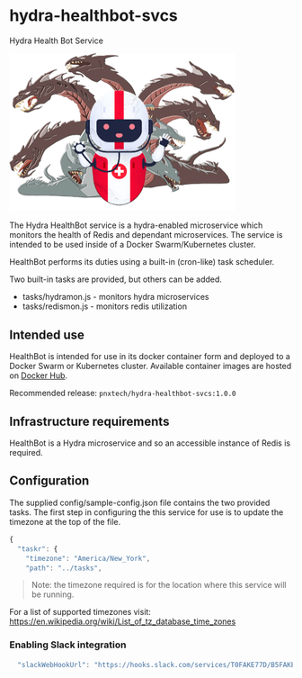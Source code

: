 # hydra-healthbot-svcs
Hydra Health Bot Service

<img src="assets/hydra-healthbot-logo.png" width="400px" />

The Hydra HealthBot service is a hydra-enabled microservice which monitors the health of Redis and dependant microservices.  The service is intended to be used inside of a Docker Swarm/Kubernetes cluster.

HealthBot performs its duties using a built-in (cron-like) task scheduler.

Two built-in tasks are provided, but others can be added.

* tasks/hydramon.js - monitors hydra microservices
* tasks/redismon.js - monitors redis utilization

## Intended use

HealthBot is intended for use in its docker container form and deployed to a Docker Swarm or Kubernetes cluster. Available container images are hosted on [Docker Hub](https://hub.docker.com/repository/docker/pnxtech/hydra-healthbot-svcs).

Recommended release: `pnxtech/hydra-healthbot-svcs:1.0.0`

## Infrastructure requirements
HealthBot is a Hydra microservice and so an accessible instance of Redis is required.

## Configuration
The supplied config/sample-config.json file contains the two provided tasks. The first step in configuring the this service for use is to update the timezone at the top of the file.

```js
{
  "taskr": {
    "timezone": "America/New_York",
    "path": "../tasks",
```

> Note: the timezone required is for the location where this service will be running.

For a list of supported timezones visit: https://en.wikipedia.org/wiki/List_of_tz_database_time_zones

### Enabling Slack integration

```js
  "slackWebHookUrl": "https://hooks.slack.com/services/T0FAKE77D/B5FAKE5CZ/V7r6oUfFAKEL8yrygrfo6uY8",
```
